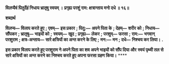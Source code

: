 **विलप्यैवं पितुर्देहं निधाय भ्रातृषु स्वयम् ।** **प्रगृह्य परशुं राम: क्षत्रान्ताय मनो दधे ॥ १६॥** 

**शब्दार्थ** 

**विलप्य—** **विलाप करते हुए** **; एवम्—** **इस प्रकार** **; पितु:—** **अपने पिता के** **; देहम्—** **शरीर को** **; निधाय—** **सौंपकर** **; भ्रातृषु—** **भाइयों को** **;** **स्वयम्—** **खुद** **; प्रगृह्य—** **लेकर** **; परशुम्—** **फरसा** **; राम:—** **भगवान् परशुराम** **; क्षत्र-अन्ताय—** **सारे क्षत्रियों का अन्त करने के लिए** **;** **मन:—** **मन** **; दधे—** **निश्चय कर लिया।** **.** 

**इस प्रकार विलाप करते हुए परशुराम ने अपने पिता का शव अपने भाइयों को सौंप दिया और** **स्वयं पृथ्वी तल से सारे क्षत्रियों का अन्त करने का निश्चय करते हुए अपना फरसा ग्रहण किया।** **** 